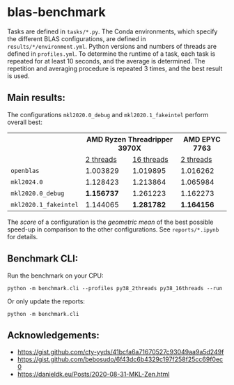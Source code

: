 # blas-benchmark

Tasks are defined in `tasks/*.py`. The Conda environments, which specify the different BLAS configurations, are defined in `results/*/environment.yml`. Python versions and numbers of threads are defined in `profiles.yml`. To determine the runtime of a task, each task is repeated for at least 10 seconds, and the average is determined. The repetition and averaging procedure is repeated 3 times, and the best result is used.

## Main results:

The configurations <code>mkl2020.0_debug</code> and <code>mkl2020.1_fakeintel</code> perform overall best:

<table>
  <tr>
    <th rowspan="2">&nbsp;</th>
    <th colspan="2">AMD Ryzen Threadripper 3970X</th>
    <th>AMD EPYC 7763</th>
  <tr>
    <td><a href="https://github.com/kostrykin/blas-benchmark/blob/master/reports/py38_2threads/AMD%20Ryzen%20Threadripper%203970X%2032-Core%20Processor.ipynb">2 threads</a></td>
    <td><a href="https://github.com/kostrykin/blas-benchmark/blob/master/reports/py38_16threads/AMD%20Ryzen%20Threadripper%203970X%2032-Core%20Processor.ipynb">16 threads</a></td>
    <td><a href="https://github.com/kostrykin/blas-benchmark/blob/master/reports/py38_2threads/AMD%20EPYC%207763%2064-Core%20Processor.ipynb">2 threads</a></td>
  </tr>
  <tr>
    <td><code>openblas</code></td>
    <td>1.003829</td>
    <td>1.019895</td>
    <td>1.016262</td>
  </tr>
  <tr>
    <td><code>mkl2024.0</code></td>
    <td>1.128423</td>
    <td>1.213864</td>
    <td>1.065984</td>
  </tr>
  <tr>
    <td><code>mkl2020.0_debug</code></td>
    <td><b>1.156737</b></td>
    <td>1.261223</td>
    <td>1.162273</td>
  </tr>
  <tr>
    <td><code>mkl2020.1_fakeintel</code></td>
    <td>1.144065</td>
    <td><b>1.281782</b></td>
    <td><b>1.164156</b></td>
  </tr>
</table>

The *score* of a configuration is the *geometric mean* of the best possible speed-up in comparison to the other configurations. See `reports/*.ipynb` for details.

## Benchmark CLI:

Run the benchmark on your CPU:
```
python -m benchmark.cli --profiles py38_2threads py38_16threads --run
```

Or only update the reports:
```
python -m benchmark.cli
```

## Acknowledgements:
- <https://gist.github.com/cty-yyds/41bcfa6a71670527c93049aa9a5d249f>
- <https://gist.github.com/bebosudo/6f43dc6b4329c197f258f25cc69f0ec0>
- <https://danieldk.eu/Posts/2020-08-31-MKL-Zen.html>
